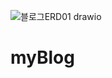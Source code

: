 ![블로그ERD01 drawio](https://user-images.githubusercontent.com/103009000/193524279-48c2ab61-7c03-4faf-ac20-8975a2a3ba77.png)
# myBlog
